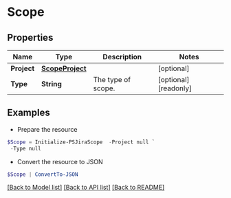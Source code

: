 # Scope
## Properties

Name | Type | Description | Notes
------------ | ------------- | ------------- | -------------
**Project** | [**ScopeProject**](ScopeProject.md) |  | [optional] 
**Type** | **String** | The type of scope. | [optional] [readonly] 

## Examples

- Prepare the resource
```powershell
$Scope = Initialize-PSJiraScope  -Project null `
 -Type null
```

- Convert the resource to JSON
```powershell
$Scope | ConvertTo-JSON
```

[[Back to Model list]](../README.md#documentation-for-models) [[Back to API list]](../README.md#documentation-for-api-endpoints) [[Back to README]](../README.md)

